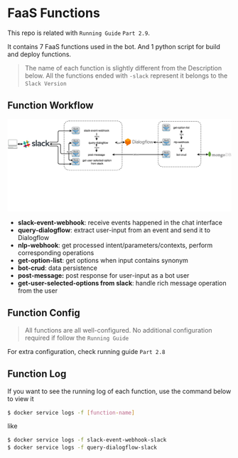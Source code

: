 # FaaS Functions 

This repo is related with `Running Guide` `Part 2.9`.

It contains 7 FaaS functions used in the bot. And 1 python script for build and deploy functions.

> The name of each function is slightly different from the Description below. All the functions ended with `-slack` represent it belongs to the `Slack Version`

## Function Workflow

![](./asset/FaaS_Slack_Bot_Diagram.jpg)

- **slack-event-webhook**: receive events happened in the chat interface
- **query-dialogflow**: extract user-input from an event and send it to Dialogflow 
- **nlp-webhook**: get processed intent/parameters/contexts, perform corresponding operations
- **get-option-list**: get options when input contains synonym
- **bot-crud**: data persistence
- **post-message:** post response for user-input as a bot user
- **get-user-selected-options from slack**: handle rich message operation from the user

## Function Config

>  All functions are all well-configured. No additional configuration required if follow the `Running Guide`

For extra configuration, check running guide `Part 2.8`

## Function Log

If you want to see the running log of each function, use the command below to view it

```sh
$ docker service logs -f [function-name]
```

like

```sh
$ docker service logs -f slack-event-webhook-slack
$ docker service logs -f query-dialogflow-slack
```